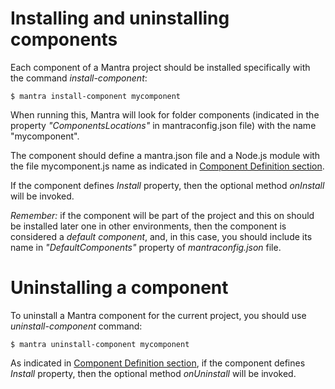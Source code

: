 # Installing and uninstalling components

Each component of a Mantra project should be installed specifically with the command *install-component*:

```
$ mantra install-component mycomponent
```

When running this, Mantra will look for folder components (indicated in the property *"ComponentsLocations"* in mantraconfig.json file) with the name "mycomponent".

The component should define a mantra.json file and a Node.js module with the file mycomponent.js name as indicated in [Component Definition section](/docs/04-component-definition.md).

If the component defines *Install* property, then the optional method *onInstall* will be invoked.

*Remember:* if the component will be part of the project and this on should be installed later one in other environments, then the component is considered a *default component*, and, in this case, you should include its name in *"DefaultComponents"* property of *mantraconfig.json* file.

# Uninstalling a component

To uninstall a Mantra component for the current project, you should use *uninstall-component* command:

```
$ mantra uninstall-component mycomponent
```

As indicated in [Component Definition section](/docs/04-component-definition.md), if the component defines *Install* property, then the optional method *onUninstall* will be invoked.